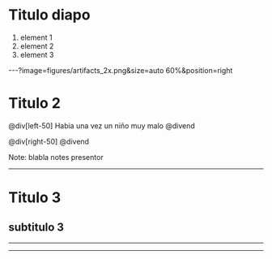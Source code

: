 # Titulo diapo

1. element 1
2. element 2
3. element 3

---?image=figures/artifacts_2x.png&size=auto 60%&position=right
# Titulo 2

@div[left-50]
Habia una vez un niño muy malo
@divend

@div[right-50]
@divend

Note: blabla notes presentor

---
# Titulo 3
## subtitulo 3

---

---
 








